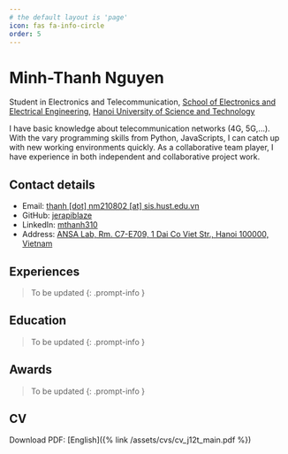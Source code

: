 ```yaml
---
# the default layout is 'page'
icon: fas fa-info-circle
order: 5
---
```


Minh-Thanh Nguyen
=================

Student in Electronics and Telecommunication, [School of Electronics and Electrical Engineering](http://seee.hust.edu.vn/en), [Hanoi University of Science and Technology](https://hust.edu.vn/en/)

I have basic knowledge about telecommunication networks (4G, 5G,...). With the vary programming skills from Python, JavaScripts, I can catch up with new working environments quickly. As a collaborative team player, I have experience in both independent and collaborative project work.

## Contact details

- <i class="fa-solid fa-envelope"></i> Email: [thanh [dot] nm210802 [at] sis.hust.edu.vn](mailto:thanh.nm210802@sis.hust.edu.vn)
- <i class="fa-brands fa-github"></i> GitHub: [jerapiblaze](https://github.com/jerapiblaze)
- <i class="fa-brands fa-linkedin"></i> LinkedIn: [mthanh310](https://www.linkedin.com/in/mthanh310/)
- <i class="fa-solid fa-map-location-dot"></i> Address: [ANSA Lab, Rm. C7-E709, 1 Dai Co Viet Str., Hanoi 100000, Vietnam](https://maps.app.goo.gl/sVM6wAzDWwTtPMSF7)

## Experiences

<!-- markdownlint-capture -->
<!-- markdownlint-disable -->
> To be updated {: .prompt-info }
<!-- markdownlint-restore -->

## Education

<!-- markdownlint-capture -->
<!-- markdownlint-disable -->
> To be updated {: .prompt-info }
<!-- markdownlint-restore -->

## Awards

<!-- markdownlint-capture -->
<!-- markdownlint-disable -->
> To be updated {: .prompt-info }
<!-- markdownlint-restore -->

## CV

Download PDF: [English]({% link /assets/cvs/cv_j12t_main.pdf %})
